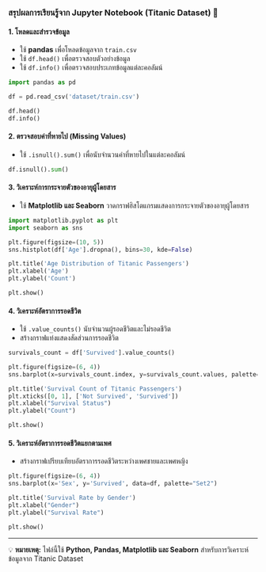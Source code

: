 ### สรุปผลการเรียนรู้จาก Jupyter Notebook (Titanic Dataset) 🚢

#### **1. โหลดและสำรวจข้อมูล**
- ใช้ **pandas** เพื่อโหลดข้อมูลจาก `train.csv`
- ใช้ `df.head()` เพื่อตรวจสอบตัวอย่างข้อมูล
- ใช้ `df.info()` เพื่อตรวจสอบประเภทข้อมูลแต่ละคอลัมน์

```python
import pandas as pd

df = pd.read_csv('dataset/train.csv')

df.head()
df.info()
```

#### **2. ตรวจสอบค่าที่หายไป (Missing Values)**
- ใช้ `.isnull().sum()` เพื่อนับจำนวนค่าที่หายไปในแต่ละคอลัมน์

```python
df.isnull().sum()
```

#### **3. วิเคราะห์การกระจายตัวของอายุผู้โดยสาร**
- ใช้ **Matplotlib และ Seaborn** วาดกราฟฮิสโตแกรมแสดงการกระจายตัวของอายุผู้โดยสาร

```python
import matplotlib.pyplot as plt
import seaborn as sns

plt.figure(figsize=(10, 5))
sns.histplot(df['Age'].dropna(), bins=30, kde=False)

plt.title('Age Distribution of Titanic Passengers')
plt.xlabel('Age')
plt.ylabel('Count')

plt.show()
```

#### **4. วิเคราะห์อัตราการรอดชีวิต**
- ใช้ `.value_counts()` นับจำนวนผู้รอดชีวิตและไม่รอดชีวิต
- สร้างกราฟแท่งแสดงสัดส่วนการรอดชีวิต

```python
survivals_count = df['Survived'].value_counts()

plt.figure(figsize=(6, 4))
sns.barplot(x=survivals_count.index, y=survivals_count.values, palette="viridis")

plt.title('Survival Count of Titanic Passengers')
plt.xticks([0, 1], ['Not Survived', 'Survived'])
plt.xlabel("Survival Status")
plt.ylabel("Count")

plt.show()
```

#### **5. วิเคราะห์อัตราการรอดชีวิตแยกตามเพศ**
- สร้างกราฟเปรียบเทียบอัตราการรอดชีวิตระหว่างเพศชายและเพศหญิง

```python
plt.figure(figsize=(6, 4))
sns.barplot(x='Sex', y='Survived', data=df, palette="Set2")

plt.title('Survival Rate by Gender')
plt.xlabel("Gender")
plt.ylabel("Survival Rate")

plt.show()
```

---

💡 **หมายเหตุ:** ไฟล์นี้ใช้ **Python, Pandas, Matplotlib และ Seaborn** สำหรับการวิเคราะห์ข้อมูลจาก Titanic Dataset
